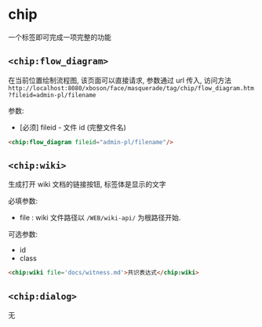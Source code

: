 # chip

一个标签即可完成一项完整的功能


## `<chip:flow_diagram>`

在当前位置绘制流程图, 该页面可以直接请求, 参数通过 url 传入, 
访问方法 `http://localhost:8080/xboson/face/masquerade/tag/chip/flow_diagram.htm?fileid=admin-pl/filename`
  
参数:

*  [必须] fileid - 文件 id (完整文件名)

```html
<chip:flow_diagram fileid="admin-pl/filename"/>
```


## `<chip:wiki>`

生成打开 wiki 文档的链接按钮, 标签体是显示的文字

必填参数:

* file : wiki 文件路径以 `/WEB/wiki-api/` 为根路径开始.

可选参数:

* id
* class

```html
<chip:wiki file='docs/witness.md'>共识表达式</chip:wiki>
```


## `<chip:dialog>`

无